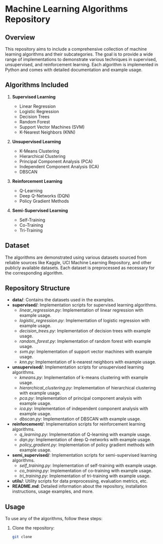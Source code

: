 # Machine Learning Algorithms Repository

## Overview
This repository aims to include a comprehensive collection of machine learning algorithms and their subcategories. The goal is to provide a wide range of implementations to demonstrate various techniques in supervised, unsupervised, and reinforcement learning. Each algorithm is implemented in Python and comes with detailed documentation and example usage.

## Algorithms Included
1. **Supervised Learning**
   - Linear Regression
   - Logistic Regression
   - Decision Trees
   - Random Forest
   - Support Vector Machines (SVM)
   - K-Nearest Neighbors (KNN)

2. **Unsupervised Learning**
   - K-Means Clustering
   - Hierarchical Clustering
   - Principal Component Analysis (PCA)
   - Independent Component Analysis (ICA)
   - DBSCAN

3. **Reinforcement Learning**
   - Q-Learning
   - Deep Q-Networks (DQN)
   - Policy Gradient Methods

4. **Semi-Supervised Learning**
   - Self-Training
   - Co-Training
   - Tri-Training

## Dataset
The algorithms are demonstrated using various datasets sourced from reliable sources like Kaggle, UCI Machine Learning Repository, and other publicly available datasets. Each dataset is preprocessed as necessary for the corresponding algorithm.

## Repository Structure
- **data/**: Contains the datasets used in the examples.
- **supervised/**: Implementation scripts for supervised learning algorithms.
  - *linear_regression.py*: Implementation of linear regression with example usage.
  - *logistic_regression.py*: Implementation of logistic regression with example usage.
  - *decision_trees.py*: Implementation of decision trees with example usage.
  - *random_forest.py*: Implementation of random forest with example usage.
  - *svm.py*: Implementation of support vector machines with example usage.
  - *knn.py*: Implementation of k-nearest neighbors with example usage.
- **unsupervised/**: Implementation scripts for unsupervised learning algorithms.
  - *kmeans.py*: Implementation of k-means clustering with example usage.
  - *hierarchical_clustering.py*: Implementation of hierarchical clustering with example usage.
  - *pca.py*: Implementation of principal component analysis with example usage.
  - *ica.py*: Implementation of independent component analysis with example usage.
  - *dbscan.py*: Implementation of DBSCAN with example usage.
- **reinforcement/**: Implementation scripts for reinforcement learning algorithms.
  - *q_learning.py*: Implementation of Q-learning with example usage.
  - *dqn.py*: Implementation of deep Q-networks with example usage.
  - *policy_gradient.py*: Implementation of policy gradient methods with example usage.
- **semi_supervised/**: Implementation scripts for semi-supervised learning algorithms.
  - *self_training.py*: Implementation of self-training with example usage.
  - *co_training.py*: Implementation of co-training with example usage.
  - *tri_training.py*: Implementation of tri-training with example usage.
- **utils/**: Utility scripts for data preprocessing, evaluation metrics, etc.
- **README.md**: Detailed information about the repository, installation instructions, usage examples, and more.

## Usage
To use any of the algorithms, follow these steps:
1. Clone the repository:
   ```bash
   git clone 
